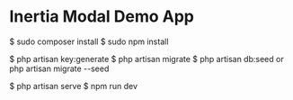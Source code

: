 # Inertia Modal Demo App

$ sudo composer install
$ sudo npm install

$ php artisan key:generate
$ php artisan migrate
$ php artisan db:seed or php artisan migrate --seed

$ php artisan serve
$ npm run dev
